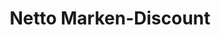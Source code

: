 ---
title: "Netto Marken-Discount"
url: /berlin/netto-marken-discount-hubertusdamm/
shop: Supermarkt
---